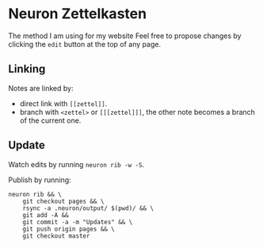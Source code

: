 # Neuron Zettelkasten

The method I am using for my website <index>
Feel free to propose changes by clicking the `edit` button at the top of any page.

## Linking

Notes are linked by:

- direct link with `[[zettel]]`.
- branch with `<zettel>` or `[[[zettel]]]`, the other note becomes a branch of the current one.

## Update

Watch edits by running `neuron rib -w -S`.

Publish by running:

```
neuron rib && \
    git checkout pages && \
    rsync -a .neuron/output/ $(pwd)/ && \
    git add -A &&
    git commit -a -m "Updates" && \
    git push origin pages && \
    git checkout master
```
